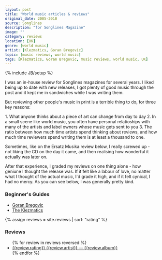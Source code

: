 ```yaml
---
layout: post
title: "World music articles & reviews"
original_date: 2005-2010
source: Songlines
description: "for Songlines Magazine"
image: ""
category: reviews
location: [UK]
genre: [world music]
artist: [Klezmatics, Goran Bregovic]
topic: [music reviews, world music]
tags: [Klezmatics, Goran Bregovic, music reviews, world music, UK]
---
```

{% include JB/setup %}

I was an in-house review for Songlines magazines for several years. I liked being up to date with new releases, I got plenty of good music through the post and it kept me in sandwiches while I was writing them.

But reviewing other people's music in print is a terrible thing to do, for three key reasons:

<p>
1. What anyone thinks about a piece of art can change from day to day
2. In a small scene like world music, you often have personal relatioships with many of the artists and label owners whose music gets sent to you
3. The ratio between how much time artists spend thinking about reviews, and how much time reviewers spend writing them is at least a thousand to one.
</p>

Sometimes, like on the Ersatz Musika review below, I really screwed up - not liking the CD on the day it came, and then realising how wonderful it actually was later on. 

After that experience, I graded my reviews on one thing alone - how geniune I thought the release was. If it felt like a labour of love, no matter what I thought of the actual music, I'd grade it high, and if it felt cynical, I had no mercy. As you can see below, I was generally pretty kind. 

<h3>Beginner's Guides</h3>
<ul class='review'>
<li><a href="{{ASSET_PATH}}/articles/GoranBregovic.pdf">Goran Bregovic</a></li>
<li><a href="{{ASSET_PATH}}/articles/Klezmatics.pdf">The Klezmatics</a></li>
</ul>

{% assign reviews = site.reviews | sort: "rating" %}

<h3>Reviews</h3> 
<ul class='review'>
{% for review in reviews reversed %}
<li><a href="{{review.url}}">{{review.rating}}  {{review.artist}} &#8212; {{review.album}}</a></li>
{% endfor %}
</ul>






